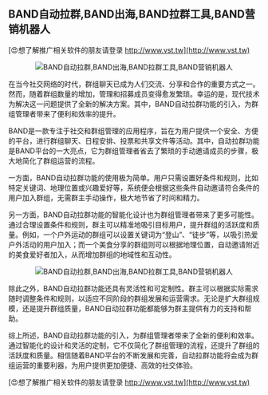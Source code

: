 ## **BAND自动拉群,BAND出海,BAND拉群工具,BAND营销机器人**

[😍想了解推广相关软件的朋友请登录 http://www.vst.tw](http://www.vst.tw)

 <center><img src="https://vst.tw/MP4/tuiguang/png/4.png" alt="BAND自动拉群,BAND出海,BAND拉群工具,BAND营销机器人"></center>

在当今社交网络的时代，群组聊天已成为人们交流、分享和合作的重要方式之一。然而，随着群组数量的增加，管理和招募成员变得愈发繁琐。幸运的是，现代技术为解决这一问题提供了全新的解决方案。其中，BAND自动拉群功能的引入，为群组管理者带来了便利和效率的提升。

BAND是一款专注于社交和群组管理的应用程序，旨在为用户提供一个安全、方便的平台，进行群组聊天、日程安排、投票和共享文件等活动。其中，自动拉群功能是BAND平台的一大亮点，它为群组管理者省去了繁琐的手动邀请成员的步骤，极大地简化了群组运营的流程。

一方面，BAND自动拉群功能的使用极为简单。用户只需设置好条件和规则，比如特定关键词、地理位置或兴趣爱好等，系统便会根据这些条件自动邀请符合条件的用户加入群组，无需群主手动操作，极大地节省了时间和精力。

另一方面，BAND自动拉群功能的智能化设计也为群组管理者带来了更多可能性。通过合理设置条件和规则，群主可以精准地吸引目标用户，提升群组的活跃度和质量。例如，一个户外运动的群组可以设置关键词为“登山”、“徒步”等，以吸引热爱户外活动的用户加入；而一个美食分享的群组则可以根据地理位置，自动邀请附近的美食爱好者加入，从而增加群组的地域性和互动性。

 <center><img src="https://vst.tw/MP4/tuiguang/png/2.png" alt="BAND自动拉群,BAND出海,BAND拉群工具,BAND营销机器人"></center>

除此之外，BAND自动拉群功能还具有灵活性和可定制性。群主可以根据实际需求随时调整条件和规则，以适应不同阶段的群组发展和运营需求。无论是扩大群组规模，还是提升群组质量，BAND自动拉群功能都能够为群主提供有力的支持和帮助。

综上所述，BAND自动拉群功能的引入，为群组管理者带来了全新的便利和效率。通过智能化的设计和灵活的定制，它不仅简化了群组管理的流程，还提升了群组的活跃度和质量。相信随着BAND平台的不断发展和完善，自动拉群功能将会成为群组运营的重要利器，为用户提供更加便捷、高效的社交体验。

[😍想了解推广相关软件的朋友请登录 http://www.vst.tw](http://www.vst.tw)



